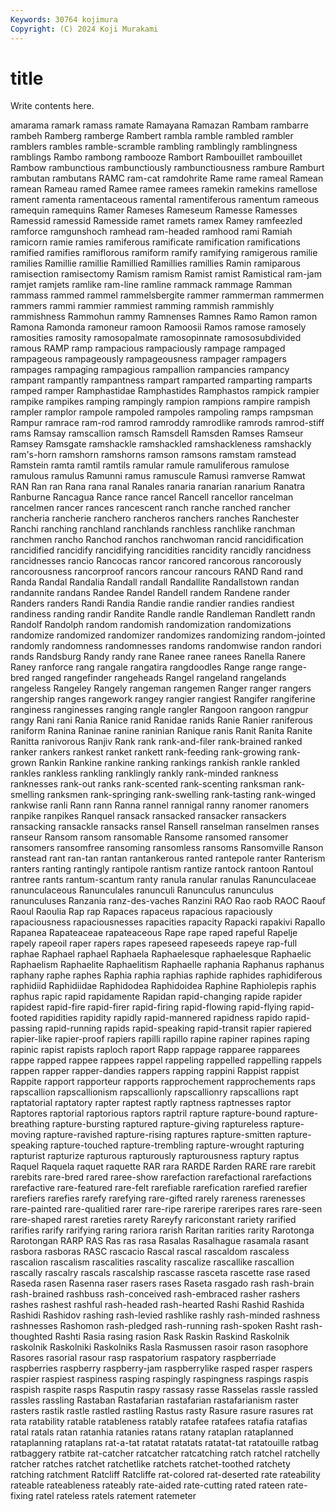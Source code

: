 ```yaml
---
Keywords: 30764 kojimura
Copyright: (C) 2024 Koji Murakami
---
```


# title

Write contents here.



amarama ramark ramass ramate Ramayana Ramazan Rambam rambarre rambeh
Ramberg ramberge Rambert rambla ramble rambled rambler ramblers rambles ramble-scramble
rambling ramblingly ramblingness ramblings Rambo rambong rambooze Rambort Rambouillet rambouillet
Rambow rambunctious rambunctiously rambunctiousness rambure Ramburt rambutan rambutans RAMC ram-cat
ramdohrite Rame rame rameal Ramean ramean Rameau ramed Ramee ramee
ramees ramekin ramekins ramellose rament ramenta ramentaceous ramental ramentiferous ramentum
rameous ramequin ramequins Ramer Rameses Rameseum Ramesse Ramesses Ramessid ramessid
Ramesside ramet ramets ramex Ramey ramfeezled ramforce ramgunshoch ramhead ram-headed
ramhood rami Ramiah ramicorn ramie ramies ramiferous ramificate ramification ramifications
ramified ramifies ramiflorous ramiform ramify ramifying ramigerous ramilie ramilies Ramillie
ramillie Ramillied Ramillies ramillies Ramin ramiparous ramisection ramisectomy Ramism ramism
Ramist ramist Ramistical ram-jam ramjet ramjets ramlike ram-line ramline rammack
rammage Ramman rammass rammed rammel rammelsbergite rammer rammerman rammermen rammers
rammi rammier rammiest ramming rammish rammishly rammishness Rammohun rammy Ramnenses
Ramnes Ramo Ramon ramon Ramona Ramonda ramoneur ramoon Ramoosii Ramos
ramose ramosely ramosities ramosity ramosopalmate ramosopinnate ramososubdivided ramous RAMP ramp
rampacious rampaciously rampage rampaged rampageous rampageously rampageousness rampager rampagers rampages
rampaging rampagious rampallion rampancies rampancy rampant rampantly rampantness rampart ramparted
ramparting ramparts ramped ramper Ramphastidae Ramphastides Ramphastos rampick rampier rampike
rampikes ramping rampingly rampion rampions rampire rampish rampler ramplor rampole
rampoled rampoles rampoling ramps rampsman Rampur ramrace ram-rod ramrod ramroddy
ramrodlike ramrods ramrod-stiff rams Ramsay ramscallion ramsch Ramsdell Ramsden Ramses
Ramseur Ramsey Ramsgate ramshackle ramshackled ramshackleness ramshackly ram's-horn ramshorn ramshorns
ramson ramsons ramstam ramstead Ramstein ramta ramtil ramtils ramular ramule
ramuliferous ramulose ramulous ramulus Ramunni ramus ramuscule Ramusi ramverse Ramwat
RAN Ran ran Rana rana ranal Ranales ranaria ranarian ranarium
Ranatra Ranburne Rancagua Rance rance rancel Rancell rancellor rancelman rancelmen
rancer rances rancescent ranch ranche ranched rancher rancheria rancherie ranchero
rancheros ranchers ranches Ranchester Ranchi ranching ranchland ranchlands ranchless ranchlike
ranchman ranchmen rancho Ranchod ranchos ranchwoman rancid rancidification rancidified rancidify
rancidifying rancidities rancidity rancidly rancidness rancidnesses rancio Rancocas rancor rancored
rancorous rancorously rancorousness rancorproof rancors rancour rancours RAND Rand rand
Randa Randal Randalia Randall randall Randallite Randallstown randan randannite randans
Randee Randel Randell randem Randene rander Randers randers Randi Randia
Randie randie randier randies randiest randiness randing randir Randite Randle
randle Randleman Randlett randn Randolf Randolph random randomish randomization randomizations
randomize randomized randomizer randomizes randomizing random-jointed randomly randomness randomnesses randoms
randomwise randon randori rands Randsburg Randy randy rane Ranee ranee
ranees Ranella Ranere Raney ranforce rang rangale rangatira rangdoodles Range
range range-bred ranged rangefinder rangeheads Rangel rangeland rangelands rangeless Rangeley
Rangely rangeman rangemen Ranger ranger rangers rangership ranges rangework rangey
rangier rangiest Rangifer rangiferine ranginess ranginesses ranging rangle rangler Rangoon
rangoon rangpur rangy Rani rani Rania Ranice ranid Ranidae ranids
Ranie Ranier raniferous raniform Ranina Raninae ranine raninian Ranique ranis
Ranit Ranita Ranite Ranitta ranivorous Ranjiv Rank rank rank-and-filer rank-brained
ranked ranker rankers rankest ranket rankett rank-feeding rank-growing rank-grown Rankin
Rankine rankine ranking rankings rankish rankle rankled rankles rankless rankling
ranklingly rankly rank-minded rankness ranknesses rank-out ranks rank-scented rank-scenting ranksman
rank-smelling ranksmen rank-springing rank-swelling rank-tasting rank-winged rankwise ranli Rann rann
Ranna rannel rannigal ranny ranomer ranomers ranpike ranpikes Ranquel ransack
ransacked ransacker ransackers ransacking ransackle ransacks ransel Ransell ranselman ranselmen
ranses ranseur Ransom ransom ransomable Ransome ransomed ransomer ransomers ransomfree
ransoming ransomless ransoms Ransomville Ranson ranstead rant ran-tan rantan rantankerous
ranted rantepole ranter Ranterism ranters ranting rantingly rantipole rantism rantize
rantock rantoon Rantoul rantree rants rantum-scantum ranty ranula ranular ranulas
Ranunculaceae ranunculaceous Ranunculales ranunculi Ranunculus ranunculus ranunculuses Ranzania ranz-des-vaches Ranzini
RAO Rao raob RAOC Raouf Raoul Raoulia Rap rap Rapaces
rapaceus rapacious rapaciously rapaciousness rapaciousnesses rapacities rapacity Rapacki rapakivi Rapallo
Rapanea Rapateaceae rapateaceous Rape rape raped rapeful Rapelje rapely rapeoil
raper rapers rapes rapeseed rapeseeds rapeye rap-full raphae Raphael raphael
Raphaela Raphaelesque raphaelesque Raphaelic Raphaelism Raphaelite Raphaelitism Raphaelle raphania Raphanus
raphanus raphany raphe raphes Raphia raphia raphias raphide raphides raphidiferous
raphidiid Raphidiidae Raphidodea Raphidoidea Raphine Raphiolepis raphis raphus rapic rapid
rapidamente Rapidan rapid-changing rapide rapider rapidest rapid-fire rapid-firer rapid-firing rapid-flowing
rapid-flying rapid-footed rapidities rapidity rapidly rapid-mannered rapidness rapido rapid-passing rapid-running
rapids rapid-speaking rapid-transit rapier rapiered rapier-like rapier-proof rapiers rapilli rapillo
rapine rapiner rapines raping rapinic rapist rapists raploch raport Rapp
rappage rapparee rapparees rappe rapped rappee rappees rappel rappeling rappelled
rappelling rappels rappen rapper rapper-dandies rappers rapping rappini Rappist rappist
Rappite rapport rapporteur rapports rapprochement rapprochements raps rapscallion rapscallionism rapscallionly
rapscallionry rapscallions rapt raptatorial raptatory rapter raptest raptly raptness raptnesses
raptor Raptores raptorial raptorious raptors raptril rapture rapture-bound rapture-breathing rapture-bursting
raptured rapture-giving raptureless rapture-moving rapture-ravished rapture-rising raptures rapture-smitten rapture-speaking rapture-touched
rapture-trembling rapture-wrought rapturing rapturist rapturize rapturous rapturously rapturousness raptury raptus
Raquel Raquela raquet raquette RAR rara RARDE Rarden RARE rare
rarebit rarebits rare-bred rared raree-show rarefaction rarefactional rarefactions rarefactive rare-featured
rare-felt rarefiable rarefication rarefied rarefier rarefiers rarefies rarefy rarefying rare-gifted
rarely rareness rarenesses rare-painted rare-qualitied rarer rare-ripe rareripe rareripes rares
rare-seen rare-shaped rarest rareties rarety Rareyfy rariconstant rariety rarified rarifies
rarify rarifying raring rariora rarish Raritan rarities rarity Rarotonga Rarotongan
RARP RAS Ras ras rasa Rasalas Rasalhague rasamala rasant rasbora
rasboras RASC rascacio Rascal rascal rascaldom rascaless rascalion rascalism rascalities
rascality rascalize rascallike rascallion rascally rascalry rascals rascalship rascasse rasceta
rascette rase rased Raseda rasen Rasenna raser rasers rases Raseta
rasgado rash rash-brain rash-brained rashbuss rash-conceived rash-embraced rasher rashers rashes
rashest rashful rash-headed rash-hearted Rashi Rashid Rashida Rashidi Rashidov rashing
rash-levied rashlike rashly rash-minded rashness rashnesses Rashomon rash-pledged rash-running rash-spoken
Rasht rash-thoughted Rashti Rasia rasing rasion Rask Raskin Raskind Raskolnik
raskolnik Raskolniki Raskolniks Rasla Rasmussen rasoir rason rasophore Rasores rasorial
rasour rasp raspatorium raspatory raspberriade raspberries raspberry raspberry-jam raspberrylike rasped
rasper raspers raspier raspiest raspiness rasping raspingly raspingness raspings raspis
raspish raspite rasps Rasputin raspy rassasy rasse Rasselas rassle rassled
rassles rassling Rastaban Rastafarian rastafarian rastafarianism raster rasters rastik rastle
rastled rastling Rastus rasty Rasure rasure rasures rat rata ratability
ratable ratableness ratably ratafee ratafees ratafia ratafias ratal ratals ratan
ratanhia ratanies ratans ratany rataplan rataplanned rataplanning rataplans rat-a-tat ratatat
ratatats ratatat-tat ratatouille ratbag ratbaggery ratbite rat-catcher ratcatcher ratcatching ratch
ratchel ratchelly ratcher ratches ratchet ratchetlike ratchets ratchet-toothed ratchety ratching
ratchment Ratcliff Ratcliffe rat-colored rat-deserted rate rateability rateable rateableness rateably
rate-aided rate-cutting rated rateen rate-fixing ratel rateless ratels ratement ratemeter

